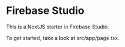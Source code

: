 # Firebase Studio
This is a NextJS starter in Firebase Studio.

To get started, take a look at src/app/page.tsx.
